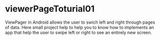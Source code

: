 # viewerPageToturial01
ViewPager in Android allows the user to swich left and right through pages of data. Here small project help to help you to know how to implements an app that help the user to swipe left or right to see an entirely new screen.
